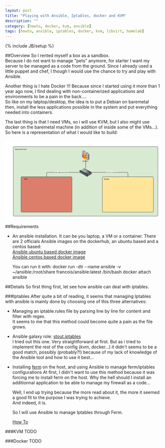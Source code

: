 ```yaml
---
layout: post
title: "Playing with Ansible, Iptables, docker and KVM"
description: ""
category: [howto, docker, kvm, ansible]
tags: [howto, ansible, iptables, docker, kvm, libvirt, homelab]
---
```

{% include JB/setup %}

##Overview
So I rented myself a box as a sandbox.   
Because I do not want to manage "pets" anymore, for starter I want my server to be managed as a code from the ground. Since I already used a little puppet and chef, I though I would use the chance to try and play with Ansible.   

Another thing is I hate Docker !!! Because since I started using it more than 1 year ago now, I find dealing with non-containerized applications and environments to be a pain in the back....   
So like on my latptop/desktop, the idea is to put a Debian on baremetal then, install the less applications possible in the system and put everything needed into containers.   

The last thing is that I need VMs, so i will use KVM, but I also might use docker on the baremetal machine (in addition of inside some of the VMs...).   
So here is a representation of what I would like to build:   

![Basic Config](/assets/images/homelab.png "Basic Config")

##Requirements
- An ansible installation. It can be you laptop, a VM or a container.
    There are 2 officials Ansible images on the dockerhub, an ubuntu based and a centos based:   
    [Ansible ubuntu based docker image](https://registry.hub.docker.com/u/ansible/ubuntu14.04-ansible/)   
    [Ansible centos based docker image](https://registry.hub.docker.com/u/ansible/centos7-ansible/)   

    You can run it with:
        docker run -dti --name ansible -v ~/ansible:/root/share francois/ansible:latest /bin/bash
        docker attach ansible

##Details
So first thing first, let see how ansible can deal with iptables.

###Iptables
After quite a bit of reading, it seems that managing Iptables with ansible is mainly done by choosing one of this three alternatives:

- Managing an iptable.rules file by parsing line by line for content and filter with regex.   
    It seems to me that this method could become quite a pain as the file grows.
- Ansible galaxy role: [stout.iptables](https://galaxy.ansible.com/list#/roles/920)   
    I tried out this one. Very straightforward at first.
    But as i tried to implement the rest of the config (kvm, docker...) it didn't seems to be a good match, possibly (probably?!) because of my lack of knowledge of the Ansible tool and how to use it best...
- Installing [ferm](http://ferm.foo-projects.org/) on the host, and using Ansible to manage ferm/iptables configurations
    At first, I didn't want to use this method because it was forcing me to install ferm on the host. Why the hell should I install an additionnal application to be able to manage my firewall as a code...   
   
    Well, I end up trying because the more read about it, the more it seemed a good fit to the purpose I was trying to achieve.   
    And indeed, it is.

    So I will use Ansible to manage Iptables through Ferm.

    [How To](/howto/2015/08/06/managing-iptables-with-ansible/)

###KVM
TODO

###Docker
TODO
